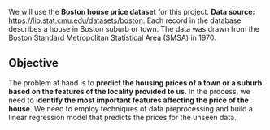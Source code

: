 We will use the **Boston house price dataset** for this project. **Data source:** https://lib.stat.cmu.edu/datasets/boston. Each record in the database describes a house in Boston suburb or town. The data was drawn from the Boston Standard Metropolitan Statistical Area (SMSA) in 1970.

## **Objective**
The problem at hand is to **predict the housing prices of a town or a suburb based on the features of the locality provided to us**. In the process, we need to **identify the most important features affecting the price of the house**. We need to employ techniques of data preprocessing and build a linear regression model that predicts the prices for the unseen data.


